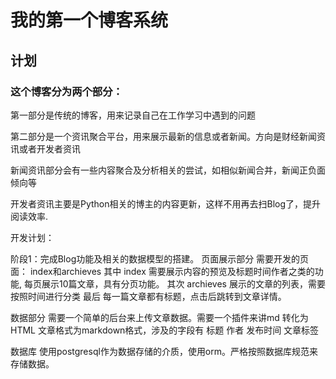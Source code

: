 # 我的第一个博客系统

## 计划

### 这个博客分为两个部分：
第一部分是传统的博客，用来记录自己在工作学习中遇到的问题

  
第二部分是一个资讯聚合平台，用来展示最新的信息或者新闻。方向是财经新闻资讯或者开发者资讯


新闻资讯部分会有一些内容聚合及分析相关的尝试，如相似新闻合并，新闻正负面倾向等


开发者资讯主要是Python相关的博主的内容更新，这样不用再去扫Blog了，提升阅读效率.

开发计划：

阶段1：完成Blog功能及相关的数据模型的搭建。
页面展示部分
需要开发的页面： index和archieves
其中 index 需要展示内容的预览及标题时间作者之类的功能, 每页展示10篇文章，具有分页功能。
其次 archieves 展示的文章的列表，需要按照时间进行分类
最后 每一篇文章都有标题，点击后跳转到文章详情。

数据部分
需要一个简单的后台来上传文章数据。需要一个插件来讲md 转化为HTML
文章格式为markdown格式，涉及的字段有 标题 作者 发布时间 文章标签

数据库
使用postgresql作为数据存储的介质，使用orm。严格按照数据库规范来存储数据。

